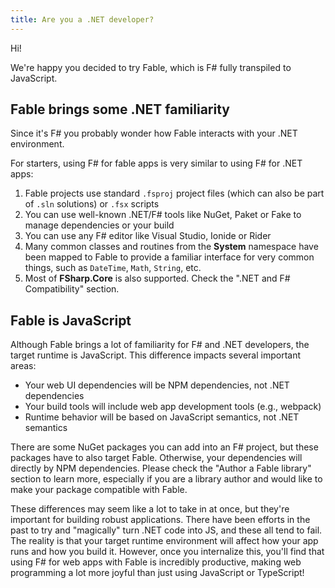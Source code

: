 ```yaml
---
title: Are you a .NET developer?
---
```


Hi!

We're happy you decided to try Fable, which is F# fully transpiled to JavaScript.

## Fable brings some .NET familiarity

Since it's F# you probably wonder how Fable interacts with your .NET environment.

For starters, using F# for fable apps is very similar to using F# for .NET apps:

1. Fable projects use standard `.fsproj` project files (which can also be part of `.sln` solutions) or `.fsx` scripts
2. You can use well-known .NET/F# tools like NuGet, Paket or Fake to manage dependencies or your build
3. You can use any F# editor like Visual Studio, Ionide or Rider
4. Many common classes and routines from the **System** namespace have been mapped to Fable to provide a familiar interface for very common things, such as `DateTime`, `Math`, `String`, etc.
5. Most of **FSharp.Core** is also supported. Check the ".NET and F# Compatibility" section.

## Fable is JavaScript

Although Fable brings a lot of familiarity for F# and .NET developers, the target runtime is JavaScript. This difference impacts several important areas:

* Your web UI dependencies will be NPM dependencies, not .NET dependencies
* Your build tools will include web app development tools (e.g., webpack)
* Runtime behavior will be based on JavaScript semantics, not .NET semantics

There are some NuGet packages you can add into an F# project, but these packages have to also target Fable. Otherwise, your dependencies will directly by NPM dependencies. Please check the "Author a Fable library" section to learn more, especially if you are a library author and would like to make your package compatible with Fable.

These differences may seem like a lot to take in at once, but they're important for building robust applications. There have been efforts in the past to try and "magically" turn .NET code into JS, and these all tend to fail. The reality is that your target runtime environment will affect how your app runs and how you build it. However, once you internalize this, you'll find that using F# for web apps with Fable is incredibly productive, making web programming a lot more joyful than just using JavaScript or TypeScript!

